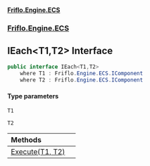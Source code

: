 #### [Friflo.Engine.ECS](index.md 'index')
### [Friflo.Engine.ECS](Friflo.Engine.ECS.md 'Friflo.Engine.ECS')

## IEach<T1,T2> Interface

```csharp
public interface IEach<T1,T2>
    where T1 : Friflo.Engine.ECS.IComponent
    where T2 : Friflo.Engine.ECS.IComponent
```
#### Type parameters

<a name='Friflo.Engine.ECS.IEach_T1,T2_.T1'></a>

`T1`

<a name='Friflo.Engine.ECS.IEach_T1,T2_.T2'></a>

`T2`

| Methods | |
| :--- | :--- |
| [Execute(T1, T2)](IEach_T1,T2_.Execute(T1,T2).md 'Friflo.Engine.ECS.IEach<T1,T2>.Execute(T1, T2)') | |

